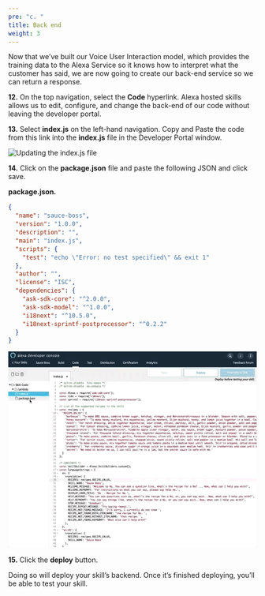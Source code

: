 ```yaml
---
pre: "c. "
title: Back end
weight: 3
---
```


Now that we’ve built our Voice User Interaction model, which provides
the training data to the Alexa Service so it knows how to interpret what
the customer has said, we are now going to create our back-end service
so we can return a response.

**12.** On the top navigation, select the **Code** hyperlink. Alexa
hosted skills allows us to edit, configure, and change the back-end of
our code without leaving the developer portal.

**13.** Select **index.js** on the left-hand navigation. Copy and Paste
the code from this link into the **index.js** file in the Developer
Portal window.

![Updating the **index.js** file](/images/a0-e11_12_create-index.js.gif)

**14.** Click on the **package.json** file and paste the following JSON
and click save.

**package.json.**

``` JSON
{
  "name": "sauce-boss",
  "version": "1.0.0",
  "description": "",
  "main": "index.js",
  "scripts": {
    "test": "echo \"Error: no test specified\" && exit 1"
  },
  "author": "",
  "license": "ISC",
  "dependencies": {
    "ask-sdk-core": "^2.0.0",
    "ask-sdk-model": "^1.0.0",
    "i18next": "^10.5.0",
    "i18next-sprintf-postprocessor": "^0.2.2"
  }
}

```

![Updating **package.json**](/images/a0-e13_package.json.gif)

**15.** Click the **deploy** button.

Doing so will deploy your skill’s backend. Once it’s finished deploying,
you’ll be able to test your skill.